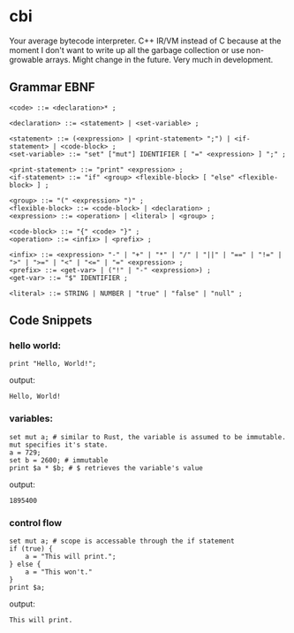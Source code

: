 # cbi #

Your average bytecode interpreter. C++ IR/VM instead of C because at the moment I don't want to write up all the garbage collection or use non-growable arrays. Might change in the future.
Very much in development.


## Grammar EBNF ##
```EBNF
<code> ::= <declaration>* ;

<declaration> ::= <statement> | <set-variable> ;

<statement> ::= (<expression> | <print-statement> ";") | <if-statement> | <code-block> ;
<set-variable> ::= "set" ["mut"] IDENTIFIER [ "=" <expression> ] ";" ;

<print-statement> ::= "print" <expression> ;
<if-statement> ::= "if" <group> <flexible-block> [ "else" <flexible-block> ] ;

<group> ::= "(" <expression> ")" ;
<flexible-block> ::= <code-block> | <declaration> ;
<expression> ::= <operation> | <literal> | <group> ;

<code-block> ::= "{" <code> "}" ;
<operation> ::= <infix> | <prefix> ;

<infix> ::= <expression> "-" | "+" | "*" | "/" | "||" | "==" | "!=" | ">" | ">=" | "<" | "<=" | "=" <expression> ;
<prefix> ::= <get-var> | ("!" | "-" <expression>) ;
<get-var> ::= "$" IDENTIFIER ;

<literal> ::= STRING | NUMBER | "true" | "false" | "null" ;
```

## Code Snippets ##

### hello world: ###
```
print "Hello, World!";
```
output:
```
Hello, World!
```
### variables: ###
```
set mut a; # similar to Rust, the variable is assumed to be immutable. mut specifies it's state.
a = 729;
set b = 2600; # immutable
print $a * $b; # $ retrieves the variable's value
```
output:
```
1895400
```
### control flow ###
```
set mut a; # scope is accessable through the if statement
if (true) {
    a = "This will print.";
} else {
    a = "This won't."
}
print $a;
```
output:
```
This will print.
```
